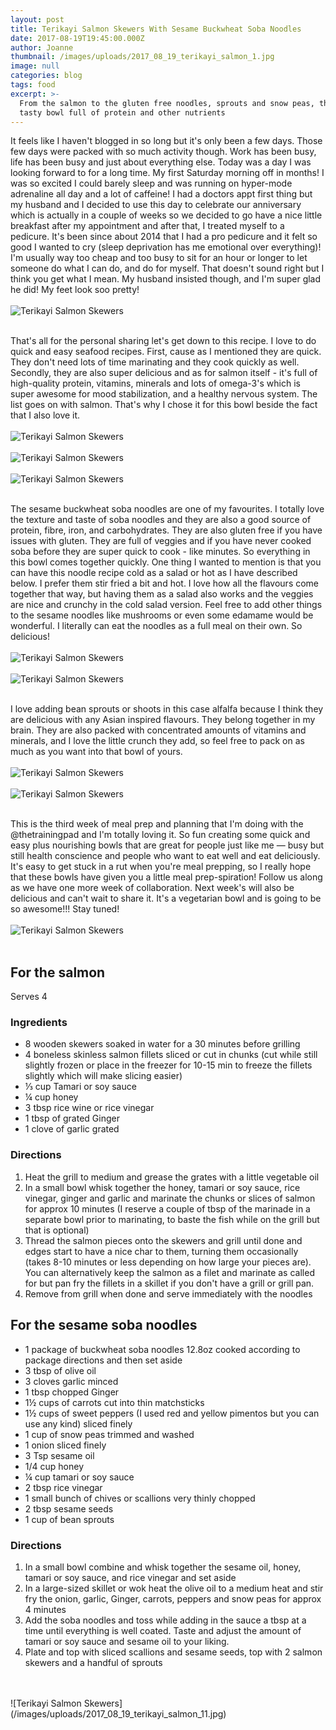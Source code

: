 ```yaml
---
layout: post
title: Terikayi Salmon Skewers With Sesame Buckwheat Soba Noodles
date: 2017-08-19T19:45:00.000Z
author: Joanne
thumbnail: /images/uploads/2017_08_19_terikayi_salmon_1.jpg
image: null
categories: blog
tags: food
excerpt: >-
  From the salmon to the gluten free noodles, sprouts and snow peas, this is a
  tasty bowl full of protein and other nutrients
---
```

It feels like I haven't blogged in so long but it's only been a few days.  Those few days were packed with so much activity though.  Work has been busy, life has been busy and just about everything else.  Today was a day I was looking forward to for a long time.  My first Saturday morning off in months! I was so excited I could barely sleep and was running on hyper-mode adrenaline all day and a lot of caffeine!  I had a doctors appt first thing but my husband and I decided to use this day to celebrate our anniversary which is actually in a couple of weeks so we decided to go have a nice little breakfast after my appointment and after that, I treated myself to a pedicure.  It's been since about 2014 that I had a pro pedicure and it felt so good I wanted to cry (sleep deprivation has me emotional over everything)! I'm usually way too cheap and too busy to sit for an hour or longer to let someone do what I can do, and do for myself.  That doesn't sound right but I think you get what I mean. My husband insisted though, and I'm super glad he did! My feet look soo pretty! 
<br>
<br>
![Terikayi Salmon Skewers](/images/uploads/2017_08_19_terikayi_salmon_2.jpg)
<br>
<br>

That's all for the personal sharing let's get down to this recipe.  I love to do quick and easy seafood recipes.  First, cause as I mentioned they are quick. They don't need lots of time marinating and they cook quickly as well. Secondly, they are also super delicious and as for salmon itself - it's full of high-quality protein, vitamins, minerals and lots of omega-3's which is super awesome for mood stabilization, and a healthy nervous system. The list goes on with salmon.  That's why I chose it for this bowl beside the fact that I also love it. 
<br>
<br>
![Terikayi Salmon Skewers](/images/uploads/2017_08_19_terikayi_salmon_3.jpg)
<br>
<br>
![Terikayi Salmon Skewers](/images/uploads/2017_08_19_terikayi_salmon_4.jpg)
<br>
<br>
![Terikayi Salmon Skewers](/images/uploads/2017_08_19_terikayi_salmon_5.jpg)
<br>
<br>

The sesame buckwheat soba noodles are one of my favourites. I totally love the texture and taste of soba noodles and they are also a good source of protein, fibre, iron, and carbohydrates. They are also gluten free if you have issues with gluten. They are full of veggies and if you have never cooked soba before they are super quick to cook - like minutes. So everything in this bowl comes together quickly. One thing I wanted to mention is that you can have this noodle recipe cold as a salad or hot as I have described below. I prefer them stir fried a bit and hot. I love how all the flavours come together that way, but having them as a salad also works and the veggies are nice and crunchy in the cold salad version. Feel free to add other things to the sesame noodles like mushrooms or even some edamame would be wonderful.  I literally can eat the noodles as a full meal on their own. So delicious! 
<br>
<br>
![Terikayi Salmon Skewers](/images/uploads/2017_08_19_terikayi_salmon_6.jpg)
<br>
<br>
![Terikayi Salmon Skewers](/images/uploads/2017_08_19_terikayi_salmon_7.jpg)
<br>
<br>

I love adding bean sprouts or shoots in this case alfalfa because I think they are delicious with any Asian inspired flavours.  They belong together in my brain.  They are also packed with concentrated amounts of vitamins and minerals, and I love the little crunch they add, so feel free to pack on as much as you want into that bowl of yours. 
<br>
<br>
![Terikayi Salmon Skewers](/images/uploads/2017_08_19_terikayi_salmon_8.jpg)
<br>
<br>
![Terikayi Salmon Skewers](/images/uploads/2017_08_19_terikayi_salmon_9.jpg)
<br>
<br>

This is the third week of meal prep and planning that I'm doing with the @thetrainingpad and I'm totally loving it.  So fun creating some quick and easy plus nourishing bowls that are great for people just like me &mdash; busy but still health conscience and people who want to eat well and eat deliciously.  It's easy to get stuck in a rut when you're meal prepping, so I really hope that these bowls have given you a little meal prep-spiration! Follow us along as we have one more week of collaboration. Next week's will also be delicious and can't wait to share it. It's a vegetarian bowl and is going to be so awesome!!! Stay tuned!
<br>
<br>
![Terikayi Salmon Skewers](/images/uploads/2017_08_19_terikayi_salmon_10.jpg)
<br>
<br>

## For the salmon

Serves 4
<br>

### Ingredients

* 8 wooden skewers soaked in water for a 30 minutes before grilling
* 4 boneless skinless salmon fillets sliced or cut in chunks (cut while still slightly frozen or place in the freezer for 10-15 min to freeze the fillets slightly which will make slicing easier)
* ⅓ cup Tamari or soy sauce
* ¼ cup honey
* 3 tbsp rice wine or rice vinegar
* 1 tbsp of grated Ginger
* 1 clove of garlic grated

### Directions

1. Heat the grill to medium and grease the grates with a little vegetable oil
2. In a small bowl whisk together the honey, tamari or soy sauce, rice vinegar, ginger and garlic and marinate the chunks or slices of salmon for approx 10 minutes (I reserve a couple of tbsp of the marinade in a separate bowl prior to marinating, to baste the fish while on the grill but that is optional)
3. Thread the salmon pieces onto the skewers and grill until done and edges start to have a nice char to them, turning them occasionally (takes 8-10 minutes or less depending on how large your pieces are).  You can alternatively keep the salmon as a filet and marinate as called for but pan fry the fillets in a skillet if you don't have a grill or grill pan.
4. Remove from grill when done and serve immediately with the noodles

## For the sesame soba noodles

* 1 package of buckwheat soba noodles 12.8oz cooked according to package directions and then set aside
* 3 tbsp of olive oil
* 3 cloves garlic minced
* 1 tbsp chopped Ginger
* 1½ cups of carrots cut into thin matchsticks
* 1½ cups of sweet peppers (I used red and yellow pimentos but you can use any kind) sliced finely
* 1 cup of snow peas trimmed and washed
* 1 onion sliced finely
* 3 Tsp​ sesame oil
* 1/4 cup honey
* ¼ cup tamari or soy sauce
* 2 tbsp rice vinegar
* 1 small bunch of chives or scallions very thinly chopped
* 2 tbsp sesame seeds
* 1 cup of bean sprouts

### Directions

1. In a small bowl combine and whisk together the sesame oil, honey, tamari or soy sauce, and rice vinegar and set aside
2. In a large-sized​ skillet or wok heat the olive oil to a medium heat and stir fry the onion, garlic, Ginger, carrots, peppers and snow peas for approx 4 minutes
3. Add the soba noodles and toss while adding in the sauce a tbsp at a time until everything is well coated. Taste and adjust the ​amount of tamari or soy sauce and sesame oil to your liking.
4. Plate and top with sliced scallions and sesame seeds, top with 2 salmon skewers and a handful of sprouts  

<br>
<br>
![Terikayi Salmon Skewers](/images/uploads/2017_08_19_terikayi_salmon_11.jpg)



